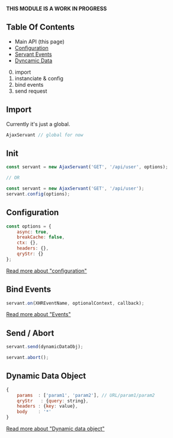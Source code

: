 **THIS MODULE IS A WORK IN PROGRESS**

Table Of Contents
-----------------
* Main API (this page)
* [Configuration](./options.md)
* [Servant Events](./events.md)
* [Dyncamic Data](./dynamic-data.md)




0. import
1. instanciate & config
2. bind events
3. send request




Import
------
Currently it's just a global.
```js
AjaxServant // global for now
```




Init
----
```js
const servant = new AjaxServant('GET', '/api/user', options);

// OR

const servant = new AjaxServant('GET', '/api/user');
servant.config(options);
```




Configuration
-------------
```js
const options = {
	async: true,
	breakCache: false,
	ctx: {},
	headers: {},
	qryStr: {}
};
```
[Read more about "configuration"](./configuration.md)




Bind Events
-----------
```js
servant.on(XHREventName, optionalContext, callback);
```
[Read more about "Events"](./events.md)




Send / Abort
------------
```js
servant.send(dynamicDataObj);

servant.abort();
```




Dynamic Data Object
-------------------
```js
{
	params  : ['param1', 'param2'], // URL/param1/param2
	qryStr   : {query: string},
	headers : {key: value},
	body    : '*'
}
```
[Read more about "Dynamic data object"](./dynamic-data.md)
